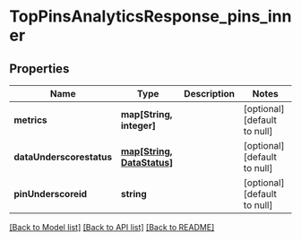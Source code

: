 # TopPinsAnalyticsResponse_pins_inner

## Properties
Name | Type | Description | Notes
------------ | ------------- | ------------- | -------------
**metrics** | **map[String, integer]** |  | [optional] [default to null]
**dataUnderscorestatus** | [**map[String, DataStatus]**](DataStatus.md) |  | [optional] [default to null]
**pinUnderscoreid** | **string** |  | [optional] [default to null]

[[Back to Model list]](../README.md#documentation-for-models) [[Back to API list]](../README.md#documentation-for-api-endpoints) [[Back to README]](../README.md)


